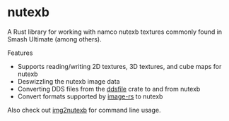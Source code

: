 # nutexb
A Rust library for working with namco nutexb textures commonly found in Smash Ultimate (among others).

Features  

* Supports reading/writing 2D textures, 3D textures, and cube maps for nutexb
* Deswizzling the nutexb image data
* Converting DDS files from the [ddsfile](https://crates.io/crates/) crate to and from nutexb
* Convert formats supported by [image-rs](https://github.com/image-rs/image) to nutexb

Also check out [img2nutexb](https://github.com/jam1garner/img2nutexb) for command line usage.
